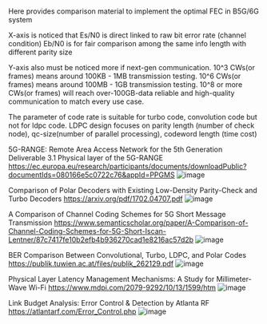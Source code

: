 #
Here provides comparison material to implement the optimal FEC in B5G/6G system

X-axis is noticed that Es/N0 is direct linked to raw bit error rate (channel condition)
Eb/N0 is for fair comparison among the same info length with different parity size

Y-axis also must be noticed more if next-gen communication. 10^3 CWs(or frames) means around 100KB - 1MB transmission testing.
10^6 CWs(or frames) means around 100MB - 1GB transmission testing.
10^8 or more CWs(or frames) will reach over-100GB-data reliable and high-quality communication to match every use case.

The parameter of code rate is suitable for turbo code, convolution code but not for ldpc code.
LDPC design focuses on parity length (number of check node), qc-size(number of parallel processing), codeword length (time cost) 

5G-RANGE: Remote Area Access Network for the 5th Generation
Deliverable 3.1 Physical layer of the 5G-RANGE
https://ec.europa.eu/research/participants/documents/downloadPublic?documentIds=080166e5c0722c76&appId=PPGMS
![image](https://github.com/WuShengHan/plot_ldpc/blob/main/WSH/fig_compare/5g_range_phy.png)

Comparison of Polar Decoders with Existing Low-Density Parity-Check and Turbo Decoders
https://arxiv.org/pdf/1702.04707.pdf
![image](https://github.com/WuShengHan/plot_ldpc/blob/main/WSH/fig_compare/compare_polar.png)

A Comparison of Channel Coding Schemes for 5G Short Message Transmission
https://www.semanticscholar.org/paper/A-Comparison-of-Channel-Coding-Schemes-for-5G-Short-Iscan-Lentner/87c7417fe10b2efb4b936270cad1e8216ac57d2b
![image](https://github.com/WuShengHan/plot_ldpc/blob/main/WSH/fig_compare/5g_short_comparison.png)

BER Comparison Between Convolutional, Turbo, LDPC, and Polar Codes
https://publik.tuwien.ac.at/files/publik_262129.pdf
![image](https://github.com/WuShengHan/plot_ldpc/blob/main/WSH/fig_compare/ber_comparison.png)

Physical Layer Latency Management Mechanisms: A Study for Millimeter-Wave Wi-Fi
https://www.mdpi.com/2079-9292/10/13/1599/htm
![image](https://github.com/WuShengHan/plot_ldpc/blob/main/WSH/fig_compare/wifi_mcs.PNG)

Link Budget Analysis: Error Control & Detection by Atlanta RF
https://atlantarf.com/Error_Control.php
![image](https://github.com/WuShengHan/plot_ldpc/blob/main/WSH/fig_compare/atlanta_rf.PNG)

#
